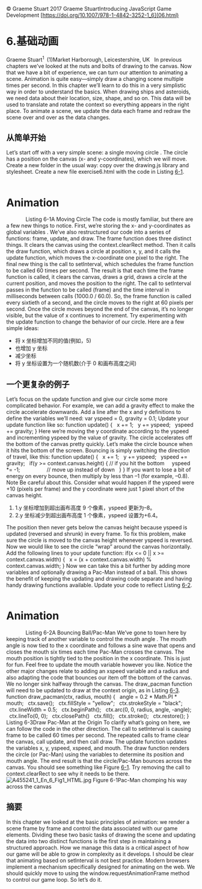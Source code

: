 © Graeme Stuart 2017 Graeme StuartIntroducing JavaScript Game Development [https://doi.org/10.1007/978-1-4842-3252-1_6](06.html)

# 6.基础动画

Graeme Stuart<sup class="calibre7">1 </sup> (1)Market Harborough, Leicestershire, UK   In previous chapters we’ve looked at the nuts and bolts of drawing to the canvas. Now that we have a bit of experience, we can turn our attention to animating a scene. Animation is quite easy—simply draw a changing scene multiple times per second. In this chapter we’ll learn to do this in a very simplistic way in order to understand the basics. When drawing ships and asteroids, we need data about their location, size, shape, and so on. This data will be used to translate and rotate the context so everything appears in the right place. To animate a scene, we update the data each frame and redraw the scene over and over as the data changes.

## 从简单开始

Let’s start off with a very simple scene: a single moving circle . The circle has a position on the canvas (x- and y-coordinates), which we will move. Create a new folder in the usual way: copy over the drawing.js library and stylesheet. Create a new file exercise6.html with the code in Listing [6-1](#Par4). <!doctype html> <html>   <head>     <title>Animation</title>     <link rel="stylesheet" href="styles.css">     <script src="drawing.js"></script>   </head>   <body>     <h1>Animation</h1>     <canvas id="asteroids" width="300" height="300"></canvas>     <script>       var context = document.getElementById("asteroids").getContext("2d");       context.strokeStyle = "white";       context.lineWidth = 1.5;       var x = 0, y = context.canvas.height / 2;       function frame() {         context.clearRect(0, 0, context.canvas.width, context.canvas.height);         draw(context);         update();       }       function update() {         x += 1;       }       function draw(ctx) {         draw_grid(ctx);         ctx.beginPath();         ctx.arc(x, y, 40, 0, 2 * Math.PI);         ctx.fill();         ctx.stroke();       }       setInterval(frame, 1000.0/60.0); // 60 fps     </script>   </body> </html> Listing 6-1A Moving Circle The code is mostly familiar, but there are a few new things to notice. First, we’re storing the x- and y-coordinates as global variables . We’ve also restructured our code into a series of functions: frame, update, and draw. The frame function does three distinct things. It clears the canvas using the context.clearRect method. Then it calls the draw function, which draws a circle at position x, y, and it calls the update function, which moves the x-coordinate one pixel to the right. The final new thing is the call to setInterval, which schedules the frame function to be called 60 times per second. The result is that each time the frame function is called, it clears the canvas, draws a grid, draws a circle at the current position, and moves the position to the right. The call to setInterval passes in the function to be called (frame) and the time interval in milliseconds between calls (1000.0 / 60.0). So, the frame function is called every sixtieth of a second, and the circle moves to the right at 60 pixels per second. Once the circle moves beyond the end of the canvas, it’s no longer visible, but the value of x continues to increment. Try experimenting with the update function to change the behavior of our circle. Here are a few simple ideas:

*   将 x 坐标增加不同的值(例如，5)
*   也增加 y 坐标
*   减少坐标
*   将 y 坐标设置为一个随机数(介于 0 和画布高度之间)

## 一个更复杂的例子

Let’s focus on the update function and give our circle some more complicated behavior. For example, we can add a gravity effect to make the circle accelerate downwards. Add a line after the x and y definitions to define the variables we’ll need: var yspeed = 0, gravity = 0.1; Update your update function like so: function update() {   x += 1;   y += yspeed;   yspeed += gravity; } Here we’re moving the y coordinate according to the yspeed and incrementing yspeed by the value of gravity. The circle accelerates off the bottom of the canvas pretty quickly. Let’s make the circle bounce when it hits the bottom of the screen. Bouncing is simply switching the direction of travel, like this: function update() {   x += 1;   y += yspeed;   yspeed += gravity;   if(y >= context.canvas.height) { // if you hit the bottom     yspeed *= -1;                  // move up instead of down   } } If you want to lose a bit of energy on every bounce, then multiply by less than –1 (for example, –0.8). Note Be careful about this. Consider what would happen if the yspeed were +10 (pixels per frame) and the y coordinate were just 1 pixel short of the canvas height.

1.  1.y 坐标增加到超出画布高度 9 个像素，yspeed 更新为–8。
2.  2.y 坐标减少到超出画布高度 1 个像素，yspeed 设置为+6.4。

The position then never gets below the canvas height because yspeed is updated (reversed and shrunk) in every frame. To fix this problem, make sure the circle is moved to the canvas height whenever yspeed is reversed. Now we would like to see the circle “wrap” around the canvas horizontally. Add the following lines to your update function: if(x <= 0 || x >= context.canvas.width) {   x = (x + context.canvas.width) % context.canvas.width; } Now we can take this a bit further by adding more variables and optionally drawing a Pac-Man instead of a ball. This shows the benefit of keeping the updating and drawing code separate and having handy drawing functions available. Update your code to reflect Listing [6-2](#Par29). <!doctype html> <html>   <head>     <title>Animation</title>     <link rel="stylesheet" href="styles.css">     <script src="drawing.js"></script>   </head>   <body>     <h1>Animation</h1>     <canvas id="asteroids" width="300" height="300"></canvas>     <script>       var context = document.getElementById("asteroids").getContext("2d");       context.strokeStyle = "white";       context.lineWidth = 1.5;       let x = 0, y = context.canvas.height / 5, radius = 20;       let xspeed = 1.5, yspeed = 0, gravity = 0.1;       let mouth = 0;       function frame() {         context.clearRect(0, 0, context.canvas.width, context.canvas.height);         draw(context);         update();       }       function update() {         x += xspeed;         y += yspeed;         yspeed += gravity;         if(y >= context.canvas.height - radius) {           y = context.canvas.height - radius; // add an extra radius           yspeed *= -0.6;                                // reverse and slow down           xspeed *= 0.95;                               // just slow down a bit         }         if(x <= 0 || x >= context.canvas.width) {           x = (x + context.canvas.width) % context.canvas.width;         }         mouth = Math.abs(Math.sin(6 * Math.PI * x / (context.canvas.width)));       }       function draw(ctx) {         draw_grid(ctx);         // draw a simple circle         ctx.beginPath();         ctx.arc(x, y, radius, 0, 2 * Math.PI);         ctx.fill();         ctx.stroke();         // or try this instead         // ctx.save();         // ctx.translate(x, y);         // draw_pacman(ctx, radius, mouth);         // ctx.restore();       }       setInterval(frame, 1000.0/60.0); // 60 fps     </script>   </body> </html> Listing 6-2A Bouncing Ball/Pac-Man We’ve gone to town here by keeping track of another variable to control the mouth angle . The mouth angle is now tied to the x coordinate and follows a sine wave that opens and closes the mouth six times each time Pac-Man crosses the canvas. The mouth position is tightly tied to the position in the x coordinate. This is just for fun. Feel free to update the mouth variable however you like. Notice the other major changes relate to adding an xspeed variable and a radius and also adapting the code that bounces our item off the bottom of the canvas. We no longer sink halfway through the canvas. The draw_pacman function will need to be updated to draw at the context origin, as in Listing [6-3](#Par33). function draw_pacman(ctx, radius, mouth) {   angle = 0.2 * Math.PI * mouth;   ctx.save();   ctx.fillStyle = "yellow";   ctx.strokeStyle = "black";   ctx.lineWidth = 0.5;   ctx.beginPath();   ctx.arc(0, 0, radius, angle, -angle);   ctx.lineTo(0, 0);   ctx.closePath()   ctx.fill();   ctx.stroke();   ctx.restore(); } Listing 6-3Draw Pac-Man at the Origin To clarify what’s going on here, we can follow the code in the other direction. The call to setInterval is causing frame to be called 60 times per second. The repeated calls to frame clear the canvas, call update, and then call draw. The update function updates the variables x, y, yspeed, xspeed, and mouth. The draw function renders the circle (or Pac-Man) using the variables to determine its position and mouth angle. The end result is that the circle/Pac-Man bounces across the canvas. You should see something like Figure [6-1](#Fig1). Try removing the call to context.clearRect to see why it needs to be there.![A455241_1_En_6_Fig1_HTML.jpg](Images/A455241_1_En_6_Fig1_HTML.jpg) Figure 6-1Pac-Man chomping his way across the canvas

## 摘要

In this chapter we looked at the basic principles of animation: we render a scene frame by frame and control the data associated with our game elements. Dividing these two basic tasks of drawing the scene and updating the data into two distinct functions is the first step in maintaining a structured approach. How we manage this data is a critical aspect of how our game will be able to grow in complexity as it develops. I should be clear that animating based on setInterval is not best practice. Modern browsers implement a mechanism specifically designed for animating on the web. We should quickly move to using the window.requestAnimationFrame method to control our game loop. So let’s do it.